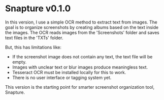 # Snapture v0.1.0

In this version, I use a simple OCR method to extract text from images.
The goal is to organize screenshots by creating albums based on the text inside the images.
The OCR reads images from the 'Screenshots' folder and saves text files in the 'TXTs' folder.

But, this has limitations like:
- If the screenshot image does not contain any text, the text file will be empty.
- Images with unclear text or blur images produce meaningless text.
- Tesseract OCR must be installed locally for this to work.
- There is no user interface or tagging system yet.

This version is the starting point for smarter screenshot organization tool, Snapture.
